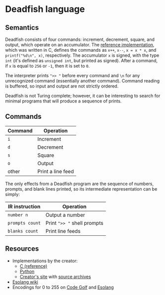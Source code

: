 # Deadfish language

## Semantics

Deadfish consists of four commands: increment, decrement, square, and output,
which operate on an accumulator. The [reference implementation](https://esolangs.org/w/index.php?title=Deadfish&oldid=6598),
which was written in C, defines the commands as `x++`, `x--`, `x = x * x`, and
`printf("%d\n", x)`, respectively. The accumulator `x` is signed, with the type
`int` (it's defined as `unsigned int`, but printed as signed). After a command,
if `x` is equal to `256` or `-1`, then it is set to `0`.

The interpreter prints `">> "` before every command and `\n` for any
unrecognized command (essentially another command). Command reading is buffered,
so input and output are not strictly ordered.

Deadfish is not Turing complete; however, it can be interesting to search for
minimal programs that will produce a sequence of prints.

## Commands

| Command | Operation         |
| ------- | ----------------- |
| `i`     | Increment         |
| `d`     | Decrement         |
| `s`     | Square            |
| `o`     | Output            |
| other   | Print a line feed |

The only effects from a Deadfish program are the sequence of numbers, prompts,
and blank lines printed, so its intermediate representation can be simply:

| IR instruction  | Operation                   |
| --------------- | --------------------------- |
| `number n`      | Output a number             |
| `prompts count` | Print `">> "` shell prompts |
| `blanks count`  | Print line feeds            |

## Resources

- Implementations by the creator:
  - [C (reference)](https://esolangs.org/w/index.php?title=Deadfish&oldid=6598)
  - [Python](https://esolangs.org/w/index.php?title=Deadfish&oldid=9122#Python)
  - [Creator's site](https://web.archive.org/web/20100425075447/http://www.jonathantoddskinner.com/projects/deadfish.html)
    with [source archives](https://web.archive.org/web/20071019052558/http://www.jonathantoddskinner.com/projects/deadfish.tar.gz)
- [Esolang wiki](https://esolangs.org/wiki/Deadfish)
- Encodings for 0 to 255 on [Code Golf](https://codegolf.stackexchange.com/questions/40124/short-deadfish-numbers)
  and [Esolang](https://esolangs.org/wiki/Deadfish/Constants)
